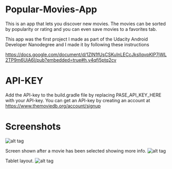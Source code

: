 # Popular-Movies-App

This is an app that lets you discover new movies. The movies can be sorted by popularity or rating and
you can even save movies to a favorites tab.

This app was the first project I made as part of the Udacity Android Developer Nanodegree and I made it by following these instructions 

https://docs.google.com/document/d/1ZlN1fUsCSKuInLECcJkslIqvpKlP7jWL2TP9m6UiA6I/pub?embedded=true#h.y4qfj5ptq2cv

# API-KEY
Add the API-key to the build.gradle file by replacing PASE_API_KEY_HERE with your API-key.
You can get an API-key by creating an account at https://www.themoviedb.org/account/signup

# Screenshots

![alt tag](https://cloud.githubusercontent.com/assets/16758926/16984322/83240544-4e79-11e6-96ef-d752aa513d66.png)

Screen shown after a movie has been selected showing more info.
![alt tag](https://cloud.githubusercontent.com/assets/16758926/16984323/84966534-4e79-11e6-9e60-b7ee767b575d.png)

Tablet layout.
![alt tag](https://cloud.githubusercontent.com/assets/16758926/16984329/86e112da-4e79-11e6-8116-2be7f20964b4.png)

